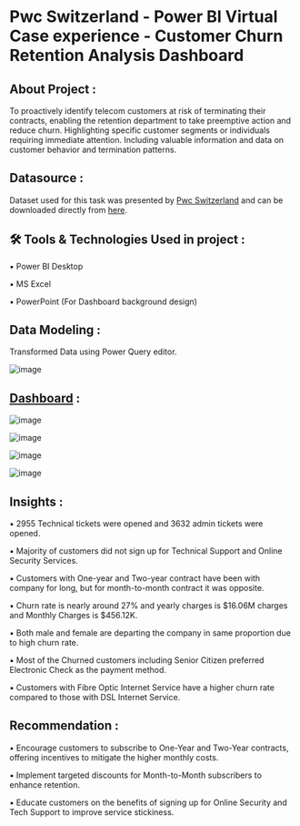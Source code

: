 # Pwc Switzerland - Power BI Virtual Case experience - Customer Churn Retention Analysis Dashboard

## About Project :
To proactively identify telecom customers at risk of terminating their contracts, enabling the retention department to take preemptive action and reduce churn. Highlighting specific customer segments or individuals requiring immediate attention. Including valuable information and data on customer behavior and termination patterns.

## Datasource :
Dataset used for this task was presented by [Pwc Switzerland](https://www.pwc.ch/en/careers-with-pwc/students/virtual-case-experience.html) and can be downloaded directly from [here](https://github.com/rashmi0007/customer_churn_analysis/blob/master/Telecom_Churn_Dataset.xlsx).

## 🛠 Tools & Technologies Used in project :
▪ Power BI Desktop

▪ MS Excel

▪ PowerPoint (For Dashboard background design)

## Data Modeling :
Transformed Data using Power Query editor.

![image](https://github.com/rashmi0007/customer_churn_analysis/assets/87612040/c78988cc-fff9-49a0-b847-4e287c23e42f)


## [Dashboard](https://github.com/rashmi0007/customer_churn_analysis/blob/master/Customer_Churn_Analysis.pbix) :

![image](https://github.com/rashmi0007/customer_churn_analysis/assets/87612040/5e485170-2fbb-4de2-8786-2c217ad17f3c)

![image](https://github.com/rashmi0007/customer_churn_analysis/assets/87612040/217eda03-9afa-46a0-8f50-5701b1a42651)

![image](https://github.com/rashmi0007/customer_churn_analysis/assets/87612040/ba334025-1323-43bd-8eeb-46c3e3af3385)

![image](https://github.com/rashmi0007/customer_churn_analysis/assets/87612040/c154499c-84e4-49d2-9d63-1a77cb8f49fe)


## Insights :
▪ 2955 Technical tickets were opened and 3632 admin tickets were opened.

▪ Majority of customers did not sign up for Technical Support and Online Security Services.

▪ Customers with One-year and Two-year contract have been with company for long, but for month-to-month contract it was opposite.

▪ Churn rate is nearly around 27% and yearly charges is $16.06M charges and Monthly Charges is $456.12K.

▪ Both male and female are departing the company in same proportion due to high churn rate.

▪ Most of the Churned customers including Senior Citizen preferred Electronic Check as the payment method.

▪ Customers with Fibre Optic Internet Service have a higher churn rate compared to those with DSL Internet Service.

## Recommendation :
▪ Encourage customers to subscribe to One-Year and Two-Year contracts, offering incentives to mitigate the higher monthly costs.

▪ Implement targeted discounts for Month-to-Month subscribers to enhance retention.

▪ Educate customers on the benefits of signing up for Online Security and Tech Support to improve service stickiness.
